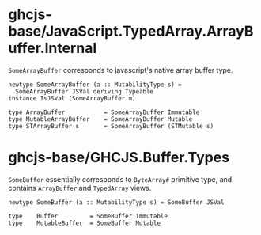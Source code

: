 # ghcjs-base/JavaScript.TypedArray.ArrayBuffer.Internal

`SomeArrayBuffer` corresponds to javascript's native array buffer type.

```
newtype SomeArrayBuffer (a :: MutabilityType s) =
  SomeArrayBuffer JSVal deriving Typeable
instance IsJSVal (SomeArrayBuffer m)

type ArrayBuffer           = SomeArrayBuffer Immutable
type MutableArrayBuffer    = SomeArrayBuffer Mutable
type STArrayBuffer s       = SomeArrayBuffer (STMutable s)
```

# ghcjs-base/GHCJS.Buffer.Types

`SomeBuffer` essentially corresponds to `ByteArray#` primitive type,
and contains `ArrayBuffer` and `TypedArray` views.

```
newtype SomeBuffer (a :: MutabilityType s) = SomeBuffer JSVal

type    Buffer         = SomeBuffer Immutable
type    MutableBuffer  = SomeBuffer Mutable
```
